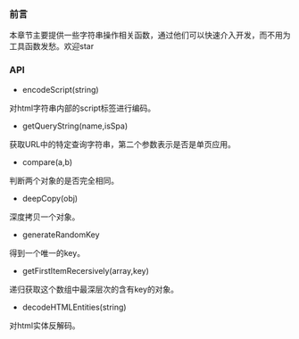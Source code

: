 ### 前言
本章节主要提供一些字符串操作相关函数，通过他们可以快速介入开发，而不用为工具函数发愁。欢迎star

### API
- encodeScript(string)

对html字符串内部的script标签进行编码。

- getQueryString(name,isSpa)

获取URL中的特定查询字符串，第二个参数表示是否是单页应用。

- compare(a,b)

判断两个对象的是否完全相同。

- deepCopy(obj)

深度拷贝一个对象。

- generateRandomKey

得到一个唯一的key。

- getFirstItemRecersively(array,key)
 
递归获取这个数组中最深层次的含有key的对象。
 
- decodeHTMLEntities(string)

对html实体反解码。
